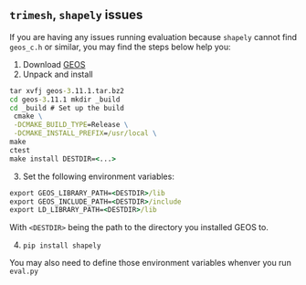 ## `trimesh`, `shapely` issues

If you are having any issues running evaluation because `shapely` cannot find `geos_c.h` or similar, you may find the steps below help you:

1) Download [GEOS](https://libgeos.org/usage/download/)
2) Unpack and install

```cmd
tar xvfj geos-3.11.1.tar.bz2
cd geos-3.11.1 mkdir _build 
cd _build # Set up the build
 cmake \
 -DCMAKE_BUILD_TYPE=Release \
 -DCMAKE_INSTALL_PREFIX=/usr/local \
make
ctest
make install DESTDIR=<...>
```

3) Set the following environment variables:

```cmd
export GEOS_LIBRARY_PATH=<DESTDIR>/lib
export GEOS_INCLUDE_PATH=<DESTDIR>/include
export LD_LIBRARY_PATH=<DESTDIR>/lib 
```

With `<DESTDIR>` being the path to the directory you installed GEOS to.

4) `pip install shapely`


You may also need to define those environment variables whenver you run `eval.py`